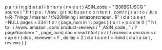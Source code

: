 p a r s i n g d a t a
l i b r a r y ( r v e s t )
ASIN_code = " B08BG1JSCQ "
source ( " h t t p s : / /raw . gi t hu bu se r c o n te n t . com/ r j s a i t o / Ju s t−R−Things / mas ter /
t%20Mining / amazonscraper . R" )
d a t a s e t =NULL
pages = 2341
f o r ( page_num in 1 : pages ) {
u r l = p a s te 0 ( " h t tp : / /www. amazon . com/ product−reviews / " ,ASIN_code , " / ?
pageNumber= " , page_num)
doc = read _html ( u r l )
reviews = amazon_ s c r ap e r ( doc , reviewer = F , de lay = 2 )
d a t a s e t = rbind ( d a t a se t , reviews )
}
